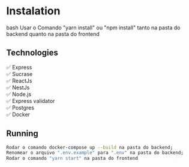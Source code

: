 
# Instalation

bash
Usar o Comando "yarn install" ou "npm install" tanto na pasta do backend quanto na pasta do frontend



## Technologies

:white_check_mark: Express\
:white_check_mark: Sucrase\
:white_check_mark: ReactJs\
:white_check_mark: NestJs\
:white_check_mark: Node.js\
:white_check_mark: Express validator\
:white_check_mark: Postgres\
:white_check_mark: Docker

## Running

```bash
Rodar o comando docker-compose up --build na pasta do backend;
Renomear o arquivo ".env.example" para ".env" na pasta do backend;
Rodar o comando "yarn start" na pasta do frontend
